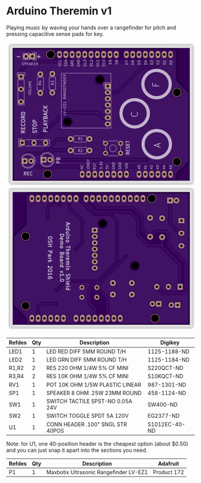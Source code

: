 # Arduino Theremin v1

Playing music by waving your hands over a rangefinder for pitch and pressing capacitive sense pads for key.

<img src="osh-preview.png">

|Refdes|Qty|Description|Digikey|
|------|---|-----------|-------|
|LED1|1|LED RED DIFF 5MM ROUND T/H|1125-1188-ND|
|LED2|1|LED GRN DIFF 5MM ROUND T/H|1125-1184-ND|
|R1,R2|2|RES 220 OHM 1/4W 5% CF MINI|S220QCT-ND|
|R3,R4|2|RES 10K OHM 1/4W 5% CF MINI|S10KQCT-ND|
|RV1|1|POT 10K OHM 1/5W PLASTIC LINEAR|987-1301-ND|
|SP1|1|SPEAKER 8 OHM .25W 23MM ROUND|458-1124-ND|
|SW1|1|SWITCH TACTILE SPST-NO 0.05A 24V|SW400-ND|
|SW2|1|SWITCH TOGGLE SPDT 5A 120V|EG2377-ND|
|U1|1|CONN HEADER .100" SNGL STR 40POS|S1012EC-40-ND|

Note: for U1, one 40-position header is the cheapest option (about $0.50) and you can just snap it apart into the sections you need.

|Refdes|Qty|Description|Adafruit|
|------|---|-----------|--------|
|P1|1|Maxbotix Ultrasonic Rangefinder LV-EZ1|Product 172|


